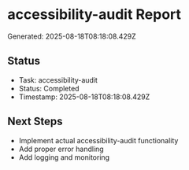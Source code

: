 # accessibility-audit Report

Generated: 2025-08-18T08:18:08.429Z

## Status
- Task: accessibility-audit
- Status: Completed
- Timestamp: 2025-08-18T08:18:08.429Z

## Next Steps
- Implement actual accessibility-audit functionality
- Add proper error handling
- Add logging and monitoring
